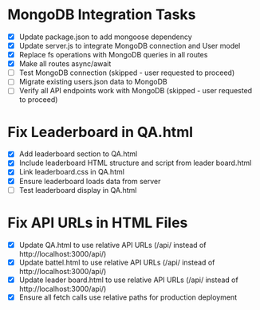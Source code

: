 # MongoDB Integration Tasks

- [x] Update package.json to add mongoose dependency
- [x] Update server.js to integrate MongoDB connection and User model
- [x] Replace fs operations with MongoDB queries in all routes
- [x] Make all routes async/await
- [ ] Test MongoDB connection (skipped - user requested to proceed)
- [ ] Migrate existing users.json data to MongoDB
- [ ] Verify all API endpoints work with MongoDB (skipped - user requested to proceed)

# Fix Leaderboard in QA.html

- [x] Add leaderboard section to QA.html
- [x] Include leaderboard HTML structure and script from leader board.html
- [x] Link leaderboard.css in QA.html
- [x] Ensure leaderboard loads data from server
- [ ] Test leaderboard display in QA.html

# Fix API URLs in HTML Files

- [x] Update QA.html to use relative API URLs (/api/ instead of http://localhost:3000/api/)
- [x] Update battel.html to use relative API URLs (/api/ instead of http://localhost:3000/api/)
- [x] Update leader board.html to use relative API URLs (/api/ instead of http://localhost:3000/api/)
- [x] Ensure all fetch calls use relative paths for production deployment
